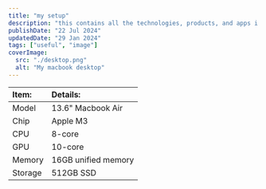 ```yaml
---
title: "my setup"
description: "this contains all the technologies, products, and apps i currently use"
publishDate: "22 Jul 2024"
updatedDate: "29 Jan 2024"
tags: ["useful", "image"]
coverImage:
  src: "./desktop.png"
  alt: "My macbook desktop"
---
```


| Item:   | Details:            |
| :------ | :------------------ |
| Model   | 13.6" Macbook Air   |
| Chip    | Apple M3            |
| CPU     | 8-core              |
| GPU     | 10-core             |
| Memory  | 16GB unified memory |
| Storage | 512GB SSD           |
